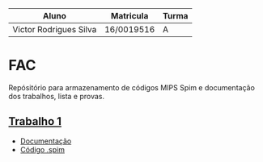 | Aluno | Matricula | Turma |
|-------|-----------|-------|
| Victor Rodrigues Silva | 16/0019516 | A |

# FAC
Repósitório para armazenamento de códigos MIPS Spim e documentação dos trabalhos, lista e provas.

## [Trabalho 1](T1/)
- [Documentação](T1/Doc.md)
- [Código .spim](T1/Trabalho1.spim)